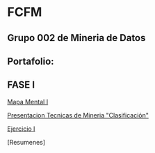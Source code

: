 # FCFM 
## Grupo 002 de Mineria de Datos
## Portafolio:

## FASE I

[Mapa Mental I](https://github.com/DaniMonsh/Mineria_Datos/blob/master/MapaMental_1_1563836.pdf)

[Presentacion Tecnicas de Mineria "Clasificación"](https://github.com/kevingonzalez1805425/Mineria-de-Datos-02/blob/master/Presentacion_Clasificacion__02.pdf)

[Ejercicio I](https://github.com/kevingonzalez1805425/Mineria-de-Datos-02/blob/master/Ejercicios_1.pdf)

[Resumenes]
